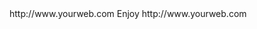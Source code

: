 <? xml version="1.0" ?>
<rss version="2.0">
<channel>
<title>*Wizplus News*</title>
<description></description>
<link>http://www.yourweb.com</link>
<item>
<title>******UPDATE SERVER ONLINE for SPMC 16.1 non ADULT & KODI 17.3 with ADULT******</title>
<description> Enjoy </description>
<link>http://www.yourweb.com</link>
</channel>
</rss>
